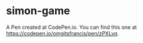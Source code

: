 # simon-game
A Pen created at CodePen.io. You can find this one at https://codepen.io/omgitsfrancis/pen/zPXLvq.
